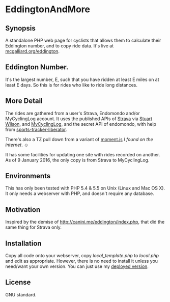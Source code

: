 # EddingtonAndMore

## Synopsis

A standalone PHP web page for cyclists that allows them to calculate their Eddington number, and to copy ride data.  It's live at [mcgalliard.org/eddington](http://mcgalliard.org/eddington/).

## Eddington Number.
It's the largest number, E, such that you have ridden at least E miles on at least E days.  So this  is for rides who like to ride long distances.

## More Detail

The rides are gathered from a user's Strava, Endomondo and/or MyCyclingLog account. It uses the published APIs of [Strava](http://strava.github.io/api/) via [Stuart Wilson](https://github.com/iamstuartwilson/strava), and [MyCyclingLog](https://www.mycyclinglog.com/api/docs.php), and the secret API of endomondo, with help from [sports-tracker-liberator](https://github.com/isoteemu/sports-tracker-liberator).

There's also a TZ pull down from a variant of [moment.js](http://momentjs.com/) *I found on the internet*. &#9786;

 It has some facilities for updating one site with rides recorded on another.  As of 9 January 2016, the only copy is from Strava  to MyCyclingLog.


## Environments
This has only been tested with PHP 5.4 & 5.5 on Unix (Linux and Mac OS X).  It only needs a webserver with PHP, and doesn't require any database.

## Motivation

Inspired by the demise of http://canini.me/eddington/index.php, that did the same thing for Strava only.

## Installation

Copy all code onto your webserver, copy *local_template.php* to *local.php* and edit as appropriate.  However, there is no need to install it unless you need/want your own version.  You can just use my [deployed version](http://mcgalliard.org/eddington/).


## License

GNU standard.